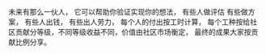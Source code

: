 未来有那么一伙人， 它可以帮助你验证实现你的想法， 有些人做评估 有些做方案， 有些人出钱， 有些出人劳力， 每个人的付出按工时计算， 每个工种按给社区贡献分等级，不同等级收益不同，价值由社区市场衡定， 最终的成果大家按贡献比例分享。
